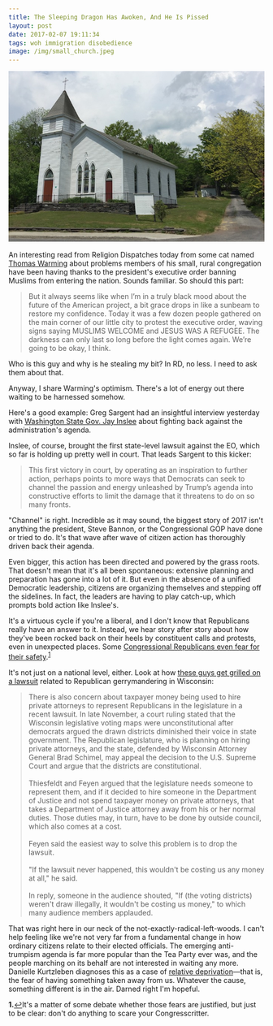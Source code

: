 ```yaml
---
title: The Sleeping Dragon Has Awoken, And He Is Pissed
layout: post
date: 2017-02-07 19:11:34
tags: woh immigration disobedience
image: /img/small_church.jpeg
---
```

<img src="/img/small_church.jpeg" title="&copy;Evan Derkcaz" alt="small church">

An interesting read from Religion Dispatches today from some cat named [Thomas Warming](http://religiondispatches.org/dear-readers-letter-from-an-anonymous-liberal-pastor-in-trump-country/) about problems members of his small, rural congregation have been having thanks to the president's executive order banning Muslims from entering the nation. Sounds familiar. So should this part:

>But it always seems like when I’m in a truly black mood about the future of the American project, a bit grace drops in like a sunbeam to restore my confidence. Today it was a few dozen people gathered on the main corner of our little city to protest the executive order, waving signs saying MUSLIMS WELCOME and JESUS WAS A REFUGEE. The darkness can only last so long before the light comes again. We’re going to be okay, I think.

Who is this guy and why is he stealing my bit? In RD, no less. I need to ask them about that.

Anyway, I share Warming's optimism. There's a lot of energy out there waiting to be harnessed somehow.

Here's a good example: Greg Sargent had an insightful interview yesterday with [Washington State Gov. Jay Inslee](https://t.co/hXqwfhrEQP) about fighting back against the administration's agenda. 

Inslee, of course, brought the first state-level lawsuit against the EO, which so far is holding up pretty well in court. That leads Sargent to this kicker: 

>This first victory in court, by operating as an inspiration to further action, perhaps points to more ways that Democrats can seek to channel the passion and energy unleashed by Trump’s agenda into constructive efforts to limit the damage that it threatens to do on so many fronts.

"Channel" is right. Incredible as it may sound, the biggest story of 2017 isn't anything the president, Steve Bannon, or the Congressional GOP have done or tried to do. It's that wave after wave of citizen action has thoroughly driven back their agenda. 

Even bigger, this action has been directed and powered by the grass roots. That doesn't mean that it's all been spontaneous: extensive planning and preparation has gone into a lot of it. But even in the absence of a unified Democratic leadership, citizens are organizing themselves and stepping off the sidelines. In fact, the leaders are having to play catch-up, which prompts bold action like Inslee's.

It's a virtuous cycle if you're a liberal, and I don't know that Republicans really have an answer to it. Instead, we hear story after story about how they've been rocked back on their heels by constituent calls and protests, even in unexpected places. Some [Congressional Republicans even fear for their safety](http://www.politico.com/story/2017/02/republicans-obamacare-protests-safety-234733).<sup id="a1">[1](#fn1)</sup>

It's not just on a national level, either. Look at how [these guys get grilled on a lawsuit](http://www.fdlreporter.com/story/news/local/2017/02/06/thiesfeldt-and-feyen-talk-151-voting-districts/97445502/) related to Republican gerrymandering in Wisconsin:

<blockquote>There is also concern about taxpayer money being used to hire private attorneys to represent Republicans in the legislature in a recent lawsuit. In late November, a court ruling stated that the Wisconsin legislative voting maps were unconstitutional after democrats argued the drawn districts diminished their voice in state government. The Republican legislature, who is planning on hiring private attorneys, and the state, defended by Wisconsin Attorney General Brad Schimel, may appeal the decision to the U.S. Supreme Court and argue that the districts are constitutional.<br>
<br>
Thiesfeldt and Feyen argued that the legislature needs someone to represent them, and if it decided to hire someone in the Department of Justice and not spend taxpayer money on private attorneys, that takes a Department of Justice attorney away from his or her normal duties. Those duties may, in turn, have to be done by outside council, which also comes at a cost.<br>
<br>
Feyen said the easiest way to solve this problem is to drop the lawsuit.<br>
<br>
"If the lawsuit never happened, this wouldn't be costing us any money at all," he said.<br>
<br>
In reply, someone in the audience shouted, "If (the voting districts) weren't draw illegally, it wouldn't be costing us money," to which many audience members applauded.</blockquote>

That was right here in our neck of the not-exactly-radical-left-woods. I can't help feeling like we're not very far from a fundamental change in how ordinary citizens relate to their elected officials. The emerging anti-trumpism agenda is far more popular than the Tea Party ever was, and the people marching on its behalf are not interested in waiting any more. Danielle Kurtzleben diagnoses this as a case of [relative deprivation](http://www.mprnews.org/story/2017/02/06/npr-the-theory-that-explains-the-anger-of-our-political-moment)&mdash;that is, the fear of having something taken away from us. Whatever the cause, something different is in the air. Darned right I'm hopeful.

<b id="fn1">1.</b>[↩](#a1)It's a matter of some debate whether those fears are justified, but just to be clear: don't do anything to scare your Congresscritter.
<!--share-->
